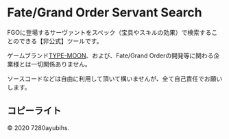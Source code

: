 # Fate/Grand Order Servant Search
FGOに登場するサーヴァントをスペック（宝具やスキルの効果）で検索することのできる【非公式】ツールです。

ゲームブランド<a href="http://typemoon.com/" target="_blank">TYPE-MOON</a>、および、Fate/Grand Orderの開発等に関わる企業様とは一切関係ありません。

ソースコードなどは自由に利用して頂いて構いませんが、全て自己責任でお願いします。

## コピーライト
&copy; 2020 7280ayubihs.
